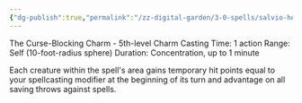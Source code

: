 ```yaml
---
{"dg-publish":true,"permalink":"/zz-digital-garden/3-0-spells/salvio-hexia/"}
---
```


The Curse-Blocking Charm - 5th-level Charm 
Casting Time: 1 action 
Range: Self (10-foot-radius sphere) 
Duration: Concentration, up to 1 minute 

Each creature within the spell's area gains temporary hit points equal to your spellcasting modifier at the beginning of its turn and advantage on all saving throws against spells.